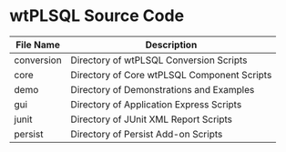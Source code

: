 # wtPLSQL Source Code


File Name   | Description
------------|------------
conversion  | Directory of wtPLSQL Conversion Scripts
core        | Directory of Core wtPLSQL Component Scripts
demo        | Directory of Demonstrations and Examples
gui         | Directory of Application Express Scripts
junit       | Directory of JUnit XML Report Scripts
persist     | Directory of Persist Add-on Scripts
